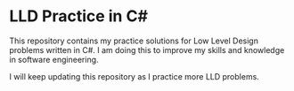 # LLD Practice in C#

This repository contains my practice solutions for Low Level Design problems written in C#. I am doing this to improve my skills and knowledge in software engineering.

I will keep updating this repository as I practice more LLD problems.